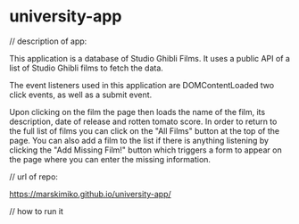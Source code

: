 # university-app
// description of app: 

This application is a database of Studio Ghibli Films. It uses a public API of a list of Studio Ghibli films to fetch the data. 

The event listeners used in this application are DOMContentLoaded two click events, as well as a submit event. 

Upon clicking on the film the page then loads the name of the film, its description, date of release and rotten tomato score. In order to return to the full list of films you can click on the "All Films" button at the top of the page. You can also add a film to the list if there is anything listening by clicking the "Add Missing Film!" button which triggers a form to appear on the page where you can enter the missing information.


// url of repo:

https://marskimiko.github.io/university-app/

// how to run it